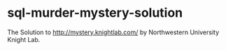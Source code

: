 # sql-murder-mystery-solution

The Solution to http://mystery.knightlab.com/ by Northwestern University Knight Lab.
